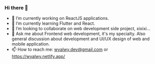 ### Hi there 👋

- 🔭 I’m currently working on ReactJS applications.
- 🌱 I’m currently learning Flutter and React.
- 👯 I’m looking to collaborate on web development side project, xixixi...
- 💬 Ask me about Frontend web development, it's my specialty. Also general discussion about development and UI/UX design of web and mobile application.
- 📫 How to reach me: wyalwy.dev@gmail.com or https://wyalwy.netlify.app/

<!--
**alwyDev/alwyDev** is a ✨ _special_ ✨ repository because its `README.md` (this file) appears on your GitHub profile.

Here are some ideas to get you started:

- 🔭 I’m currently working on ...
- 🌱 I’m currently learning ...
- 👯 I’m looking to collaborate on ...
- 🤔 I’m looking for help with ...
- 💬 Ask me about ...
- 📫 How to reach me: ...
- 😄 Pronouns: ...
- ⚡ Fun fact: ...
-->
